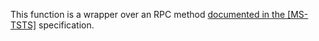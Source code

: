 This function is a wrapper over an RPC method [documented in the [MS-TSTS]](https://learn.microsoft.com/en-us/openspecs/windows_protocols/ms-tsts/8115399d-f159-477f-a871-522fde0cc32a) specification.

